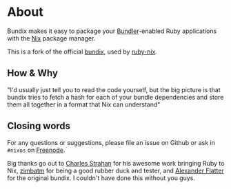 # About

Bundix makes it easy to package your [Bundler](http://bundler.io/)-enabled Ruby
applications with the [Nix](http://nixos.org/nix/) package manager.

This is a fork of the official [bundix](https://github.com/nix-community/bundix), used by [ruby-nix](https://github.com/sagittaros/ruby-nix).

## How & Why

"I'd usually just tell you to read the code yourself, but the big picture is
that bundix tries to fetch a hash for each of your bundle dependencies and
store them all together in a format that Nix can understand"

## Closing words

For any questions or suggestions, please file an issue on Github or ask in
`#nixos` on [Freenode](http://freenode.net/).

Big thanks go out to
[Charles Strahan](http://www.cstrahan.com/) for his awesome work bringing Ruby to Nix,
[zimbatm](https://zimbatm.com/) for being a good rubber duck and tester, and
[Alexander Flatter](https://github.com/aflatter) for the original bundix. I
couldn't have done this without you guys.
